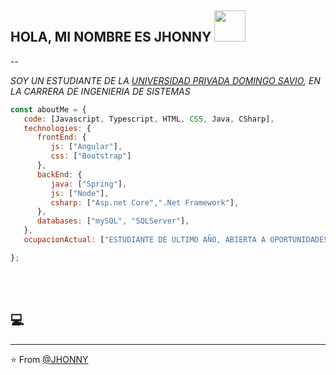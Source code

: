 
<h2> HOLA, MI NOMBRE ES JHONNY <img src="https://media.giphy.com/media/fYSnHlufseco8Fh93Z/giphy.gif" width="50"></h2>
--
<p><em>SOY UN ESTUDIANTE DE LA <a href="https://www.upds.edu.bo/">UNIVERSIDAD PRIVADA DOMINGO SAVIO</a>, EN LA CARRERA DE INGENIERIA DE SISTEMAS</br>
</em></p>


```javascript
const aboutMe = {
   code: [Javascript, Typescript, HTML, CSS, Java, CSharp],
   technologies: {
      frontEnd: {
         js: ["Angular"],
         css: ["Bootstrap"]
      },
      backEnd: {
         java: ["Spring"],
         js: ["Node"],
         csharp: ["Asp.net Core",".Net Framework"],
      },
      databases: ["mySQL", "SQLServer"],
   },
   ocupacionActual: ["ESTUDIANTE DE ULTIMO AÑO, ABIERTA A OPORTUNIDADES LABORALES"],

};
```
</br></br>
<h2>💻</h2>

---


⭐️ From [@JHONNY](https://github.com/JRC-ROJAS)
